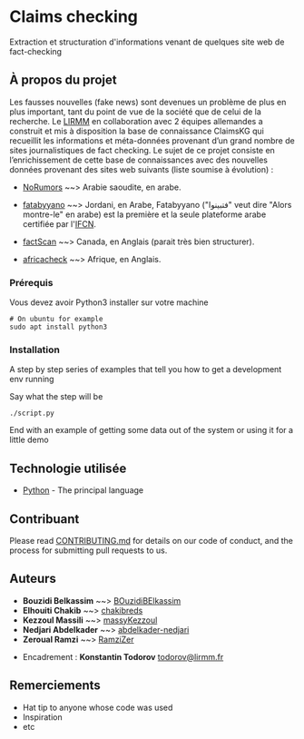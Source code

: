 # Claims checking

Extraction et structuration d'informations venant de quelques site web de fact-checking

## À propos du projet

Les fausses nouvelles (fake news) sont devenues un problème de plus en plus important, tant du point de vue de la société que de celui de la recherche. Le [LIRMM](http://www.lirmm.fr/ "Laboratoire d’Informatique, de Robotique et de Microélectronique de Montpellier") en collaboration avec 2 équipes allemandes a construit et mis à disposition la base de connaissance ClaimsKG qui recueillit les informations et méta-données provenant d’un grand nombre de sites journalistiques de fact checking. Le sujet de ce projet consiste en l’enrichissement de cette base de connaissances avec des nouvelles données provenant des sites web suivants (liste soumise à évolution) :

- [NoRumors](http://norumors.net/) ~~> Arabie saoudite, en arabe.
- [fatabyyano](https://fatabyyano.net/) ~~> Jordani, en Arabe, Fatabyyano ("فتبينوا" veut dire "Alors montre-le" en arabe) est la première et la seule plateforme arabe certifiée par l'[IFCN](https://ifcncodeofprinciples.poynter.org/).

- [factScan](http://factscan.ca) ~~> Canada, en Anglais (parait très bien structurer).
- [africacheck](https://africacheck.org) ~~> Afrique, en Anglais.

### Prérequis

Vous devez avoir Python3 installer sur votre machine

```
# On ubuntu for example
sudo apt install python3
```

### Installation

A step by step series of examples that tell you how to get a development env running

Say what the step will be

```
./script.py
```

End with an example of getting some data out of the system or using it for a little demo

## Technologie utilisée

- [Python](https://www.python.org/) - The principal language

## Contribuant

Please read [CONTRIBUTING.md](https://gist.github.com/PurpleBooth/b24679402957c63ec426) for details on our code of conduct, and the process for submitting pull requests to us.

## Auteurs

- **Bouzidi Belkassim** ~~> [BOuzidiBElkassim](https://github.com/BOuzidiBElkassim)
- **Elhouiti Chakib** ~~> [chakibreds](https://github.com/chakibreds/)
- **Kezzoul Massili** ~~> [massyKezzoul](https://github.com/massykezzoul)
- **Nedjari Abdelkader** ~~> [abdelkader-nedjari](https://www.linkedin.com/in/abdelkader-nedjari/)
- **Zeroual Ramzi** ~~> [RamziZer](https://github.com/RamziZer)

* Encadrement : **Konstantin Todorov** ​[todorov@lirmm.fr​](mailto:todorov@lirmm.fr​)

## Remerciements

- Hat tip to anyone whose code was used
- Inspiration
- etc
